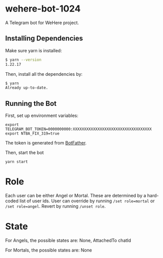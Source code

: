 # wehere-bot-1024

A Telegram bot for WeHere project.

## Installing Dependencies

Make sure yarn is installed:

```sh
$ yarn --version
1.22.17
```

Then, install all the dependencies by:

```sh
$ yarn
Already up-to-date.
```

## Running the Bot

First, set up environment variables:

```
export TELEGRAM_BOT_TOKEN=0000000000:XXXXXXXXXXXXXXXXXXXXXXXXXXXXXXXXXXX
export NTBA_FIX_319=true
```

The token is generated from [BotFather](https://web.telegram.org/k/#@BotFather).

Then, start the bot

```
yarn start
```

# Role

Each user can be either Angel or Mortal. These are determined by a hard-coded list of user ids. User can override by running `/set role=mortal` or `/set role=angel`. Revert by running `/unset role`.

# State

For Angels, the possible states are: None, AttachedTo chatId

For Mortals, the possible states are: None
